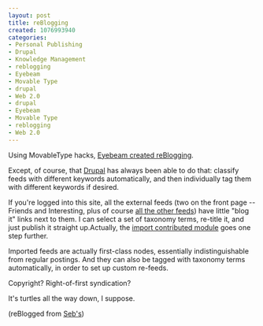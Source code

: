 ```yaml
--- 
layout: post
title: reBlogging
created: 1076993940
categories: 
- Personal Publishing
- Drupal
- Knowledge Management
- reblogging
- Eyebeam
- Movable Type
- drupal
- Web 2.0
- drupal
- Eyebeam
- Movable Type
- reblogging
- Web 2.0
---
```

<p>
	Using MovableType hacks, <a href="http://www.eyebeam.org/reblog/">Eyebeam created reBlogging</a>.</p>
<p>
	Except, of course, that <a href="http://www.drupal.org">Drupal</a> has always been able to do that: classify feeds with different keywords automatically, and then individually tag them with different keywords if desired.</p>
<p>
	If you&#39;re logged into this site, all the external feeds (two on the front page -- Friends and Interesting, plus of course <a href="http://www.bmannconsulting.com/import/sources">all the other feeds</a>) have little &quot;blog it&quot; links next to them. I can select a set of taxonomy terms, re-title it, and just publish it straight up.<!--break-->Actually, the <a href="http://www.drupal.org/project/import">import contributed module</a> goes one step further.</p>
<p>
	Imported feeds are actually first-class nodes, essentially indistinguishable from regular postings. And they can also be tagged with taxonomy terms automatically, in order to set up custom re-feeds.</p>
<p>
	Copyright? Right-of-first syndication?</p>
<p>
	It&#39;s turtles all the way down, I suppose.</p>
<p>
	(reBlogged from <a href="http://radio.weblogs.com/0110772/2004/02/10.html#a1455">Seb&#39;s</a>)</p>
